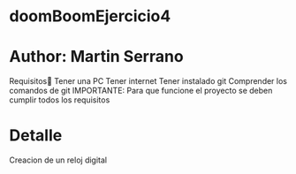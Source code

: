 # doomBoomEjercicio4

# Author: Martin Serrano

Requisitos👀
Tener una PC
Tener internet
Tener instalado git
Comprender los comandos de git
IMPORTANTE: Para que funcione el proyecto se deben cumplir todos los requisitos

# Detalle
Creacion de un reloj digital 
